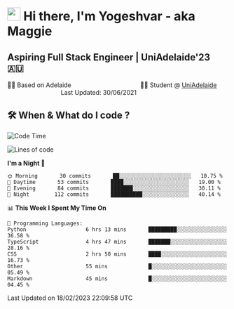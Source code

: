 <h1><img src="https://emojis.slackmojis.com/emojis/images/1531849430/4246/blob-sunglasses.gif?1531849430" width="30"/> Hi there, I'm Yogeshvar - aka Maggie</h1>

## Aspiring Full Stack Engineer | UniAdelaide'23 🇦🇺  
🏂🏻  Based on Adelaide &nbsp;&nbsp;&nbsp;&nbsp;&nbsp;&nbsp;&nbsp;&nbsp;&nbsp;&nbsp;&nbsp;&nbsp;&nbsp;&nbsp;&nbsp;&nbsp;&nbsp;&nbsp;&nbsp;&nbsp;&nbsp;&nbsp;&nbsp;&nbsp;&nbsp;&nbsp;&nbsp;&nbsp;&nbsp;&nbsp;&nbsp;&nbsp;&nbsp;&nbsp;&nbsp;&nbsp;&nbsp;&nbsp;&nbsp;👨‍💻 Student @ [UniAdelaide](https://www.adelaide.edu.au)   &nbsp;&nbsp;&nbsp;&nbsp;&nbsp;&nbsp;&nbsp;&nbsp;&nbsp;&nbsp;&nbsp;&nbsp;&nbsp;&nbsp;&nbsp;&nbsp;&nbsp;&nbsp;&nbsp;&nbsp;&nbsp;&nbsp;&nbsp;&nbsp;&nbsp;&nbsp;&nbsp;&nbsp;&nbsp;&nbsp;&nbsp;Last Updated: 30/06/2021

## 🛠 When & What do I code ?  

<!--START_SECTION:waka-->
![Code Time](http://img.shields.io/badge/Code%20Time-1%2C945%20hrs%2016%20mins-blue)

![Lines of code](https://img.shields.io/badge/From%20Hello%20World%20I%27ve%20Written-3%20Million%20lines%20of%20code-blue)

**I'm a Night 🦉** 

```text
🌞 Morning       30 commits       ██░░░░░░░░░░░░░░░░░░░░░░░   10.75 % 
🌆 Daytime       53 commits       ████░░░░░░░░░░░░░░░░░░░░░   19.00 % 
🌃 Evening       84 commits       ███████░░░░░░░░░░░░░░░░░░   30.11 % 
🌙 Night        112 commits       ██████████░░░░░░░░░░░░░░░   40.14 % 

```


📊 **This Week I Spent My Time On** 

```text
💬 Programming Languages: 
Python                   6 hrs 13 mins       █████████░░░░░░░░░░░░░░░░   36.58 % 
TypeScript               4 hrs 47 mins       ███████░░░░░░░░░░░░░░░░░░   28.16 % 
CSS                      2 hrs 50 mins       ████░░░░░░░░░░░░░░░░░░░░░   16.73 % 
Other                    55 mins             █░░░░░░░░░░░░░░░░░░░░░░░░   05.49 % 
Markdown                 45 mins             █░░░░░░░░░░░░░░░░░░░░░░░░   04.45 % 

```


 Last Updated on 18/02/2023 22:09:58 UTC
<!--END_SECTION:waka-->
